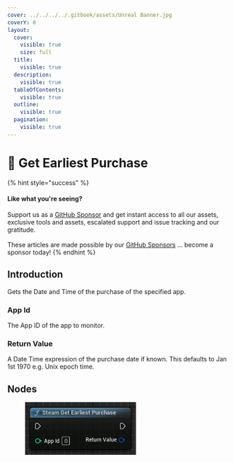 ```yaml
---
cover: ../../../../.gitbook/assets/Unreal Banner.jpg
coverY: 0
layout:
  cover:
    visible: true
    size: full
  title:
    visible: true
  description:
    visible: true
  tableOfContents:
    visible: true
  outline:
    visible: true
  pagination:
    visible: true
---
```


# 🔵 Get Earliest Purchase

{% hint style="success" %}
#### Like what you're seeing?

Support us as a [GitHub Sponsor](../../../../become-a-sponsor/) and get instant access to all our assets, exclusive tools and assets, escalated support and issue tracking and our gratitude.\
\
These articles are made possible by our [GitHub Sponsors](../../../../become-a-sponsor/) ... become a sponsor today!
{% endhint %}

## Introduction

Gets the Date and Time of the purchase of the specified app.

### App Id

The App ID of the app to monitor.

### Return Value

A Date Time expression of the purchase date if known. This defaults to Jan 1st 1970 e.g. Unix epoch time.

## Nodes

<figure><img src="../../../../.gitbook/assets/image (215).png" alt=""><figcaption></figcaption></figure>
